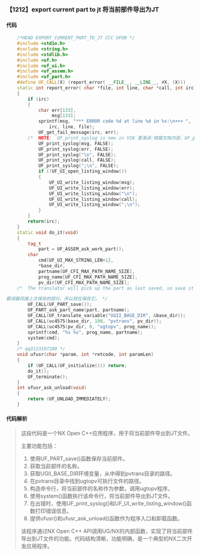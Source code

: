 ### 【1212】export current part to jt 将当前部件导出为JT

#### 代码

```cpp
    /*HEAD EXPORT_CURRENT_PART_TO_JT CCC UFUN */  
    #include <stdio.h>  
    #include <string.h>  
    #include <stdlib.h>  
    #include <uf.h>  
    #include <uf_ui.h>  
    #include <uf_assem.h>  
    #include <uf_part.h>  
    #define UF_CALL(X) (report_error( __FILE__, __LINE__, #X, (X)))  
    static int report_error( char *file, int line, char *call, int irc)  
    {  
        if (irc)  
        {  
            char err[133],  
                 msg[133];  
            sprintf(msg, "*** ERROR code %d at line %d in %s:\n+++ ",  
                irc, line, file);  
            UF_get_fail_message(irc, err);  
        /*  NOTE:  UF_print_syslog is new in V18 里海译:根据文档内容，UF_print_syslog 是 V18 中的新功能。 */  
            UF_print_syslog(msg, FALSE);  
            UF_print_syslog(err, FALSE);  
            UF_print_syslog("\n", FALSE);  
            UF_print_syslog(call, FALSE);  
            UF_print_syslog(";\n", FALSE);  
            if (!UF_UI_open_listing_window())  
            {  
                UF_UI_write_listing_window(msg);  
                UF_UI_write_listing_window(err);  
                UF_UI_write_listing_window("\n");  
                UF_UI_write_listing_window(call);  
                UF_UI_write_listing_window(";\n");  
            }  
        }  
        return(irc);  
    }  
    static void do_it(void)  
    {  
        tag_t  
            part = UF_ASSEM_ask_work_part();  
        char  
            cmd[UF_UI_MAX_STRING_LEN+1],  
            *base_dir,  
            partname[UF_CFI_MAX_PATH_NAME_SIZE],  
            prog_name[UF_CFI_MAX_PATH_NAME_SIZE],  
            pv_dir[UF_CFI_MAX_PATH_NAME_SIZE];  
    /*  The translator will pick up the part as last saved, so save it now. 里海译:翻译如下：

翻译器将接上次保存的部分，所以现在保存它。 */  
        UF_CALL(UF_PART_save());  
        UF_PART_ask_part_name(part, partname);  
        UF_CALL(UF_translate_variable("UGII_BASE_DIR", &base_dir));  
        UF_CALL(uc4575(base_dir, 100, "pvtrans", pv_dir));  
        UF_CALL(uc4575(pv_dir, 0, "ugtopv", prog_name));  
        sprintf(cmd, "%s %s", prog_name, partname);  
        system(cmd);  
    }  
    /* qq3123197280 */  
    void ufusr(char *param, int *retcode, int paramLen)  
    {  
        if (UF_CALL(UF_initialize())) return;  
        do_it();  
        UF_terminate();  
    }  
    int ufusr_ask_unload(void)  
    {  
        return (UF_UNLOAD_IMMEDIATELY);  
    }

```

#### 代码解析

> 这段代码是一个NX Open C++应用程序，用于将当前部件导出到JT文件。
>
> 主要功能包括：
>
> 1. 使用UF_PART_save()函数保存当前部件。
> 2. 获取当前部件的名称。
> 3. 获取UGII_BASE_DIR环境变量，从中得到pvtrans目录的路径。
> 4. 在pvtrans目录中找到ugtopv可执行文件的路径。
> 5. 构造命令行，将当前部件的名称作为参数，调用ugtopv程序。
> 6. 使用system()函数执行该命令行，将当前部件导出到JT文件。
> 7. 在出错时，使用UF_print_syslog()和UF_UI_write_listing_window()函数打印错误信息。
> 8. 提供ufusr()和ufusr_ask_unload()函数作为程序入口和卸载函数。
>
> 该程序通过NX Open C++ API调用UG/NX的内部函数，实现了将当前部件导出到JT文件的功能。代码结构清晰，功能明确，是一个典型的NX二次开发应用程序。
>
